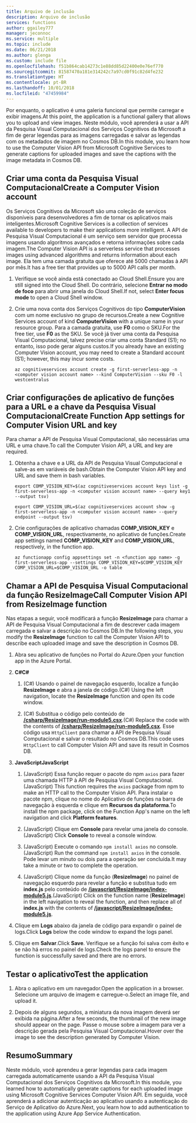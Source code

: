 ```yaml
---
title: Arquivo de inclusão
description: Arquivo de inclusão
services: functions
author: ggailey777
manager: jeconnoc
ms.service: multiple
ms.topic: include
ms.date: 06/21/2018
ms.author: glenga
ms.custom: include file
ms.openlocfilehash: f51b864cab14273c1e88dd85d22400e0e76ef770
ms.sourcegitcommit: 81587470a181e314242c7a97cd0f91c82d4fe232
ms.translationtype: HT
ms.contentlocale: pt-BR
ms.lasthandoff: 10/01/2018
ms.locfileid: "47459984"
---
```

<span data-ttu-id="91f2d-103">Por enquanto, o aplicativo é uma galeria funcional que permite carregar e exibir imagens.</span><span class="sxs-lookup"><span data-stu-id="91f2d-103">At this point, the application is a functional gallery that allows you to upload and view images.</span></span> <span data-ttu-id="91f2d-104">Neste módulo, você aprenderá a usar a API da Pesquisa Visual Computacional dos Serviços Cognitivos da Microsoft a fim de gerar legendas para as imagens carregadas e salvar as legendas com os metadados de imagem no Cosmos DB.</span><span class="sxs-lookup"><span data-stu-id="91f2d-104">In this module, you learn how to use the Computer Vision API from Microsoft Cognitive Services to generate captions for uploaded images and save the captions with the image metadata in Cosmos DB.</span></span>

## <a name="create-a-computer-vision-account"></a><span data-ttu-id="91f2d-105">Criar uma conta da Pesquisa Visual Computacional</span><span class="sxs-lookup"><span data-stu-id="91f2d-105">Create a Computer Vision account</span></span>

<span data-ttu-id="91f2d-106">Os Serviços Cognitivos da Microsoft são uma coleção de serviços disponíveis para desenvolvedores a fim de tornar os aplicativos mais inteligentes.</span><span class="sxs-lookup"><span data-stu-id="91f2d-106">Microsoft Cognitive Services is a collection of services available to developers to make their applications more intelligent.</span></span> <span data-ttu-id="91f2d-107">A API de Pesquisa Visual Computacional é um serviço sem servidor que processa imagens usando algoritmos avançados e retorna informações sobre cada imagem.</span><span class="sxs-lookup"><span data-stu-id="91f2d-107">The Computer Vision API is a serverless service that processes images using advanced algorithms and returns information about each image.</span></span> <span data-ttu-id="91f2d-108">Ela tem uma camada gratuita que oferece até 5000 chamadas à API por mês.</span><span class="sxs-lookup"><span data-stu-id="91f2d-108">It has a free tier that provides up to 5000 API calls per month.</span></span>

1. <span data-ttu-id="91f2d-109">Verifique se você ainda está conectado ao Cloud Shell.</span><span class="sxs-lookup"><span data-stu-id="91f2d-109">Ensure you are still signed into the Cloud Shell.</span></span> <span data-ttu-id="91f2d-110">Do contrário, selecione **Entrar no modo de foco** para abrir uma janela do Cloud Shell.</span><span class="sxs-lookup"><span data-stu-id="91f2d-110">If not, select **Enter focus mode** to open a Cloud Shell window.</span></span> 

1. <span data-ttu-id="91f2d-111">Crie uma nova conta dos Serviços Cognitivos do tipo **ComputerVision** com um nome exclusivo no grupo de recursos.</span><span class="sxs-lookup"><span data-stu-id="91f2d-111">Create a new Cognitive Services account of kind **ComputerVision** with a unique name in your resource group.</span></span> <span data-ttu-id="91f2d-112">Para a camada gratuita, use **F0** como o SKU.</span><span class="sxs-lookup"><span data-stu-id="91f2d-112">For the free tier, use **F0** as the SKU.</span></span> <span data-ttu-id="91f2d-113">Se você já tiver uma conta da Pesquisa Visual Computacional, talvez precise criar uma conta Standard (S1); no entanto, isso pode gerar alguns custos.</span><span class="sxs-lookup"><span data-stu-id="91f2d-113">If you already have an existing Computer Vision account, you may need to create a Standard account (S1); however, this may incur some costs.</span></span>

    ```azurecli
    az cognitiveservices account create -g first-serverless-app -n <computer vision account name> --kind ComputerVision --sku F0 -l westcentralus
    ```


## <a name="create-function-app-settings-for-computer-vision-url-and-key"></a><span data-ttu-id="91f2d-114">Criar configurações de aplicativo de funções para a URL e a chave da Pesquisa Visual Computacional</span><span class="sxs-lookup"><span data-stu-id="91f2d-114">Create Function App settings for Computer Vision URL and key</span></span>

<span data-ttu-id="91f2d-115">Para chamar a API de Pesquisa Visual Computacional, são necessárias uma URL e uma chave.</span><span class="sxs-lookup"><span data-stu-id="91f2d-115">To call the Computer Vision API, a URL and key are required.</span></span>

1. <span data-ttu-id="91f2d-116">Obtenha a chave e a URL da API de Pesquisa Visual Computacional e salve-as em variáveis de bash.</span><span class="sxs-lookup"><span data-stu-id="91f2d-116">Obtain the Computer Vision API key and URL and save them in bash variables.</span></span>

    ```azurecli
    export COMP_VISION_KEY=$(az cognitiveservices account keys list -g first-serverless-app -n <computer vision account name> --query key1 --output tsv)
    ```
    ```azurecli
    export COMP_VISION_URL=$(az cognitiveservices account show -g first-serverless-app -n <computer vision account name> --query endpoint --output tsv)
    ```

1. <span data-ttu-id="91f2d-117">Crie configurações de aplicativo chamadas **COMP_VISION_KEY** e **COMP_VISION_URL**, respectivamente, no aplicativo de funções.</span><span class="sxs-lookup"><span data-stu-id="91f2d-117">Create app settings named **COMP_VISION_KEY** and **COMP_VISION_URL**, respectively, in the function app.</span></span>

    ```azurecli
    az functionapp config appsettings set -n <function app name> -g first-serverless-app --settings COMP_VISION_KEY=$COMP_VISION_KEY COMP_VISION_URL=$COMP_VISION_URL -o table
    ```


## <a name="call-computer-vision-api-from-resizeimage-function"></a><span data-ttu-id="91f2d-118">Chamar a API de Pesquisa Visual Computacional da função ResizeImage</span><span class="sxs-lookup"><span data-stu-id="91f2d-118">Call Computer Vision API from ResizeImage function</span></span>

<span data-ttu-id="91f2d-119">Nas etapas a seguir, você modificará a função **ResizeImage** para chamar a API de Pesquisa Visual Computacional a fim de descrever cada imagem carregada e salvar a descrição no Cosmos DB.</span><span class="sxs-lookup"><span data-stu-id="91f2d-119">In the following steps, you modify the **ResizeImage** function to call the Computer Vision API to describe each uploaded image and save the description in Cosmos DB.</span></span>

1. <span data-ttu-id="91f2d-120">Abra seu aplicativo de funções no Portal do Azure.</span><span class="sxs-lookup"><span data-stu-id="91f2d-120">Open your function app in the Azure Portal.</span></span>

1. <span data-ttu-id="91f2d-121">**C#**</span><span class="sxs-lookup"><span data-stu-id="91f2d-121">**C#**</span></span>

    1. <span data-ttu-id="91f2d-122">(C#) Usando o painel de navegação esquerdo, localize a função **ResizeImage** e abra a janela de código.</span><span class="sxs-lookup"><span data-stu-id="91f2d-122">(C#) Using the left navigation, locate the **ResizeImage** function and open its code window.</span></span>

    1. <span data-ttu-id="91f2d-123">(C#) Substitua o código pelo conteúdo de [ **/csharp/ResizeImage/run-module5.csx**](https://raw.githubusercontent.com/Azure-Samples/functions-first-serverless-web-application/master/csharp/ResizeImage/run-module5.csx).</span><span class="sxs-lookup"><span data-stu-id="91f2d-123">(C#) Replace the code with the contents of [**/csharp/ResizeImage/run-module5.csx**](https://raw.githubusercontent.com/Azure-Samples/functions-first-serverless-web-application/master/csharp/ResizeImage/run-module5.csx).</span></span> <span data-ttu-id="91f2d-124">Esse código usa `HttpClient` para chamar a API de Pesquisa Visual Computacional e salvar o resultado no Cosmos DB.</span><span class="sxs-lookup"><span data-stu-id="91f2d-124">This code uses `HttpClient` to call Computer Vision API and save its result in Cosmos DB.</span></span>

1. <span data-ttu-id="91f2d-125">**JavaScript**</span><span class="sxs-lookup"><span data-stu-id="91f2d-125">**JavaScript**</span></span>

    1. <span data-ttu-id="91f2d-126">(JavaScript) Essa função requer o pacote do npm `axios` para fazer uma chamada HTTP à API de Pesquisa Visual Computacional.</span><span class="sxs-lookup"><span data-stu-id="91f2d-126">(JavaScript) This function requires the `axios` package from npm to make an HTTP call to the Computer Vision API.</span></span> <span data-ttu-id="91f2d-127">Para instalar o pacote npm, clique no nome do Aplicativo de funções na barra de navegação à esquerda e clique em **Recursos da plataforma**.</span><span class="sxs-lookup"><span data-stu-id="91f2d-127">To install the npm package, click on the Function App's name on the left navigation and click **Platform features**.</span></span>

    1. <span data-ttu-id="91f2d-128">(JavaScript) Clique em **Console** para revelar uma janela do console.</span><span class="sxs-lookup"><span data-stu-id="91f2d-128">(JavaScript) Click **Console** to reveal a console window.</span></span>

    1. <span data-ttu-id="91f2d-129">(JavaScript) Execute o comando `npm install axios` no console.</span><span class="sxs-lookup"><span data-stu-id="91f2d-129">(JavaScript) Run the command `npm install axios` in the console.</span></span> <span data-ttu-id="91f2d-130">Pode levar um minuto ou dois para a operação ser concluída.</span><span class="sxs-lookup"><span data-stu-id="91f2d-130">It may take a minute or two to complete the operation.</span></span>

    1. <span data-ttu-id="91f2d-131">(JavaScript) Clique nome da função (**ResizeImage**) no painel de navegação esquerdo para revelar a função e substitua tudo em **index.js** pelo conteúdo de [ **/javascript/ResizeImage/index-module5.js**](https://raw.githubusercontent.com/Azure-Samples/functions-first-serverless-web-application/master/javascript/ResizeImage/index-module5.js).</span><span class="sxs-lookup"><span data-stu-id="91f2d-131">(JavaScript) Click on the function name (**ResizeImage**) in the left navigation to reveal the function, and then replace all of **index.js** with the contents of [**/javascript/ResizeImage/index-module5.js**](https://raw.githubusercontent.com/Azure-Samples/functions-first-serverless-web-application/master/javascript/ResizeImage/index-module5.js).</span></span>

1. <span data-ttu-id="91f2d-132">Clique em **Logs** abaixo da janela de código para expandir o painel de logs.</span><span class="sxs-lookup"><span data-stu-id="91f2d-132">Click **Logs** below the code window to expand the logs panel.</span></span>

1. <span data-ttu-id="91f2d-133">Clique em **Salvar**.</span><span class="sxs-lookup"><span data-stu-id="91f2d-133">Click **Save**.</span></span> <span data-ttu-id="91f2d-134">Verifique se a função foi salva com êxito e se não há erros no painel de logs.</span><span class="sxs-lookup"><span data-stu-id="91f2d-134">Check the logs panel to ensure the function is successfully saved and there are no errors.</span></span>


## <a name="test-the-application"></a><span data-ttu-id="91f2d-135">Testar o aplicativo</span><span class="sxs-lookup"><span data-stu-id="91f2d-135">Test the application</span></span>

1. <span data-ttu-id="91f2d-136">Abra o aplicativo em um navegador.</span><span class="sxs-lookup"><span data-stu-id="91f2d-136">Open the application in a browser.</span></span> <span data-ttu-id="91f2d-137">Selecione um arquivo de imagem e carregue-o.</span><span class="sxs-lookup"><span data-stu-id="91f2d-137">Select an image file, and upload it.</span></span>

1. <span data-ttu-id="91f2d-138">Depois de alguns segundos, a miniatura da nova imagem deverá ser exibida na página.</span><span class="sxs-lookup"><span data-stu-id="91f2d-138">After a few seconds, the thumbnail of the new image should appear on the page.</span></span> <span data-ttu-id="91f2d-139">Passe o mouse sobre a imagem para ver a descrição gerada pela Pesquisa Visual Computacional.</span><span class="sxs-lookup"><span data-stu-id="91f2d-139">Hover over the image to see the description generated by Computer Vision.</span></span>


## <a name="summary"></a><span data-ttu-id="91f2d-140">Resumo</span><span class="sxs-lookup"><span data-stu-id="91f2d-140">Summary</span></span>

<span data-ttu-id="91f2d-141">Neste módulo, você aprendeu a gerar legendas para cada imagem carregada automaticamente usando a API da Pesquisa Visual Computacional dos Serviços Cognitivos da Microsoft.</span><span class="sxs-lookup"><span data-stu-id="91f2d-141">In this module, you learned how to automatically generate captions for each uploaded image using Microsoft Cognitive Services Computer Vision API.</span></span> <span data-ttu-id="91f2d-142">Em seguida, você aprenderá a adicionar autenticação ao aplicativo usando a autenticação do Serviço de Aplicativo do Azure.</span><span class="sxs-lookup"><span data-stu-id="91f2d-142">Next, you learn how to add authentication to the application using Azure App Service Authentication.</span></span>
